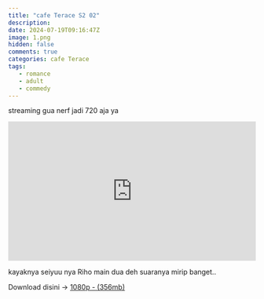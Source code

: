 ```yaml
---
title: "cafe Terace S2 02"
description: 
date: 2024-07-19T09:16:47Z
image: 1.png
hidden: false
comments: true
categories: cafe Terace
tags: 
   - romance
   - adult
   - commedy
---
```


streaming gua nerf jadi 720 aja ya
<div style="position: relative; padding-top: 56.25%; /* 16:9 aspect ratio */">
    <iframe src="https://drive.google.com/file/d/1gEZrz1VDpLa90Vq-OFL6KuiFNMdBoeeU/preview" style="position: absolute; top: 0; left: 0; width: 100%; height: 100%;" allow="autoplay" frameborder="0" allowfullscreen></iframe>
</div>

kayaknya seiyuu nya Riho main dua deh suaranya mirip banget..

Download disini -> [1080p - (356mb)](https://drive.google.com/file/d/1MHM0mqxGV5eDnrluru4wOcv4ZKQLrL1c/view?usp=sharing)
